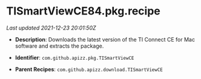 # TISmartViewCE84.pkg.recipe

_Last updated 2021-12-23 20:01:50Z_

- **Description**: Downloads the latest version of the TI Connect CE for Mac software and extracts the package.

- **Identifier**: `com.github.apizz.pkg.TISmartViewCE`

- **Parent Recipes**: `com.github.apizz.download.TISmartViewCE`
